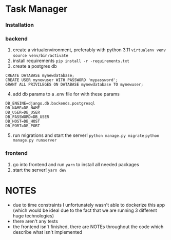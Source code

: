 # Task Manager

### Installation

### backend
1. create a virtualenvironment, preferably with python 3.11
`virtualenv venv`
`source venv/bin/activate`
2. install requirements
`pip install -r -requirements.txt`
3. create a postgres db
```
CREATE DATABASE mynewdatabase;
CREATE USER mynewuser WITH PASSWORD 'mypassword';
GRANT ALL PRIVILEGES ON DATABASE mynewdatabase TO mynewuser;
```
4. add db params to a .env file for with these params
```
DB_ENGINE=django.db.backends.postgresql
DB_NAME=DB_NAME
DB_USER=DB_USER
DB_PASSWORD=DB_USER
DB_HOST=DB_HOST
DB_PORT=DB_PORT
```
5. run migrations and start the server!
`python manage.py migrate`
`python manage.py runserver`

### frontend
1. go into frontend and run `yarn` to install all needed packages
2. start the server!
`yarn dev`

# NOTES
- due to time constraints I unfortunately wasn't able to dockerize this app (which would be ideal due to the fact that we are running 3 different huge technologies)
- there aren't any tests
- the frontend isn't finished, there are NOTEs throughout the code which describe what isn't implemented

